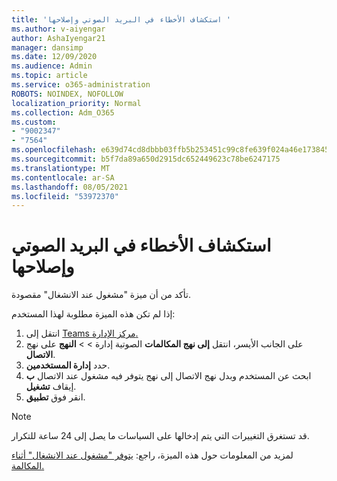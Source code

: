 ```yaml
---
title: 'استكشاف الأخطاء في البريد الصوتي وإصلاحها '
ms.author: v-aiyengar
author: AshaIyengar21
manager: dansimp
ms.date: 12/09/2020
ms.audience: Admin
ms.topic: article
ms.service: o365-administration
ROBOTS: NOINDEX, NOFOLLOW
localization_priority: Normal
ms.collection: Adm_O365
ms.custom:
- "9002347"
- "7564"
ms.openlocfilehash: e639d74cd8dbbb03ffb5b253451c99c8fe639f024a46e173845a0f4d322e43ca
ms.sourcegitcommit: b5f7da89a650d2915dc652449623c78be6247175
ms.translationtype: MT
ms.contentlocale: ar-SA
ms.lasthandoff: 08/05/2021
ms.locfileid: "53972370"
---
```

# <a name="troubleshooting-voicemail"></a>استكشاف الأخطاء في البريد الصوتي وإصلاحها

تأكد من أن ميزة "مشغول عند الانشغال" مقصودة.

إذا لم تكن هذه الميزة مطلوبة لهذا المستخدم:

1. انتقل إلى [Teams مركز الإدارة.](https://admin.teams.microsoft.com/policies/calling)
1. على الجانب الأيسر، انتقل **إلى نهج المكالمات** الصوتية إدارة  >    >  **النهج** على نهج **الاتصال**.
1. حدد **إدارة المستخدمين**.
1. ابحث عن المستخدم وبدل نهج الاتصال إلى نهج يتوفر فيه مشغول عند الاتصال **ب** إيقاف **تشغيل**.
1. انقر فوق **تطبيق**.
> [!NOTE]
> قد تستغرق التغييرات التي يتم إدخالها على السياسات ما يصل إلى 24 ساعة للتكرار.

لمزيد من المعلومات حول هذه الميزة، راجع: [يتوفر "مشغول عند الانشغال" أثناء المكالمة.](https://docs.microsoft.com/microsoftteams/teams-calling-policy#busy-on-busy-is-available-while-in-a-call)
